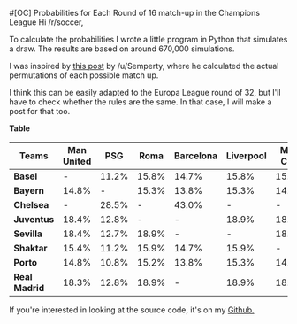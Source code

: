 #[OC] Probabilities for Each Round of 16 match-up in the Champions League
Hi /r/soccer,

To calculate the probabilities I wrote a little program in Python that simulates a draw. The results are based on around 670,000 simulations.

I was inspired by [this post](https://www.reddit.com/r/soccer/comments/7hw8ir/occurrent_probabilities_for_each_r16_matchup/) by /u/Semperty, where he calculated the actual permutations of each possible match up.

I think this can be easily adapted to the Europa League round of 32, but I'll have to check whether the rules are the same. In that case, I will make a post for that too.

**Table**

Teams | Man United | PSG | Roma | Barcelona | Liverpool | Man City | Besiktas | Tottenham
---|---|---|----|----|----|----|----|----
**Basel** | - | 11.2% | 15.8% | 14.7% | 15.8% | 15.4% | 11.2% | 15.8%
**Bayern** | 14.8% | - | 15.3% | 13.8% | 15.3% | 14.8% | 10.7% | 15.2%
**Chelsea** | - | 28.5% | - | 43.0% | - | - | 28.5% | -
**Juventus** | 18.4% | 12.8% | - | - | 18.9% | 18.3% | 12.7% | 18.9%
**Sevilla** | 18.4% | 12.7% | 18.9% | - | - | 18.3% | 12.8% | 18.9%
**Shaktar** | 15.4% | 11.2% | 15.9% | 14.7% | 15.9% | - | 11.2% | 15.9%
**Porto** | 14.8% | 10.8% | 15.2% | 13.8% | 15.3% | 14.9% | - | 15.2%
**Real Madrid** | 18.3% | 12.8% | 18.9% | - | 18.9% | 18.3% | 12.8% | -

If you're interested in looking at the source code, it's on my [Github.](https://github.com/TommasoAmici/champions_league_r16)